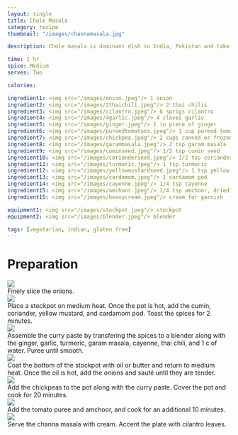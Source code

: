 ```yaml
---
layout: single
title: Chole Masala
category: recipe
thumbnail: "/images/channamasala.jpg"

description: Chole masala is dominant dish in India, Pakistan and take out menus; and every home varies in the adaptation of this popular vegetarian dish. The chickpea dish can be served dry, or in a curry sauce, served at any time of the day, and can include chicken or potatoes. With each rendition, the essentials of the dish stay the same, chickpeas or *chole* simmered with tomatoes, onions and spices that are crave-worthy. While this recipe may not be traditional, it is delicious.

time: 1 hr
spice: Medium
serves: Two

calories:

ingredient1: <img src="/images/onion.jpeg"/> 1 onion
ingredient2: <img src="/images/2thaichili.jpeg"/> 2 thai chilis
ingredient3: <img src="/images/cilantro.jpeg"/> 6 sprigs cilantro
ingredient4: <img src="/images/4garlic.jpeg"/> 4 cloves garlic
ingredient5: <img src="/images/ginger.jpeg"/> 1 in piece of ginger
ingredient6: <img src="/images/pureedtomatoes.jpeg"/> 1 cup pureed tomatoes
ingredient7: <img src="/images/chickpea.jpeg"/> 2 cups canned or frozen chickpeas
ingredient8: <img src="/images/garammasala.jpeg"/> 2 tsp garam masala
ingredient9: <img src="/images/cuminseed.jpeg"/> 1/2 tsp cumin seed
ingredient10: <img src="/images/corianderseed.jpeg"/> 1/2 tsp coriander seed
ingredient11: <img src="/images/turmeric.jpeg"/> 1 tsp turmeric
ingredient12: <img src="/images/yellowmustardseed.jpeg"/> 1 tsp yellow mustard seed
ingredient13: <img src="/images/cardamom.jpeg"/> 1 cardamom pod
ingredient14: <img src="/images/cayenne.jpeg"/> 1/4 tsp cayenne
ingredient15: <img src="/images/amchoor.jpeg"/> 1/4 tsp amchoor, dried mango powder
ingredient15: <img src="/images/heavycream.jpeg"/> cream for garnish

equipment1: <img src="/images/stockpot.jpeg"/> stockpot
equipment2: <img src="/images/blender.jpeg"/> blender

tags: [vegetarian, indian, gluten free]
---
```


<div id="preparation">
<h1>Preparation</h1>
</div>

<div id="instruction">
<div id="image"><img src="/images/channamasala1.jpeg"/> </div>
<div id="step">Finely slice the onions.</div>
</div>

<div id="instruction">
<div id="image"><img src="/images/channamasala2.jpeg"/> </div>
<div id="step">Place a stockpot on medium heat. Once the pot is hot, add the cumin, coriander, yellow mustard, and cardamom pod. Toast the spices for 2 minutes.</div>
</div>

<div id="instruction">
<div id="image"><img src="/images/channamasala3.jpeg"/> </div>
<div id="step">Assemble the curry paste by transfering the spices to a blender along with the ginger, garlic, turmeric, garam masala, cayenne, thai chili, and 1 c of water. Puree until smooth.</div>
</div>

<div id="instruction">
<div id="image"><img src="/images/channamasala4.jpeg"/> </div>
<div id="step">Coat the bottom of the stockpot with oil or butter and return to medium heat. Once the oil is hot, add the onions and sauté until they are tender.</div>
</div>

<div id="instruction">
<div id="image"><img src="/images/channamasala5.jpeg"/> </div>
<div id="step">Add the chickpeas to the pot along with the curry paste. Cover the pot and cook for 20 minutes.</div>
</div>

<div id="instruction">
<div id="image"><img src="/images/channamasala6.jpeg"/> </div>
<div id="step">Add the tomato puree and amchoor,  and cook for an additional 10 minutes.</div>
</div>

<div id="instruction">
<div id="image"><img src="/images/channamasala7.jpeg"/> </div>
<div id="step">Serve the channa masala with cream. Accent the plate with cilantro leaves.</div>
</div>
